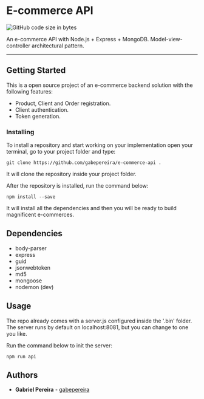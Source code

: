 # E-commerce API
![GitHub code size in bytes](https://img.shields.io/github/languages/code-size/gabepereira/e-commerce-api.svg)

An e-commerce API with Node.js + Express + MongoDB.
Model-view-controller architectural pattern.

---------------

## Getting Started

This is a open source project of an e-commerce backend solution with the following features:

- Product, Client and Order registration.
- Client authentication.
- Token generation.

### Installing

To install a repository and start working on your implementation open your terminal, go to your project folder and type:
```
git clone https://github.com/gabepereira/e-commerce-api .
```

It will clone the repository inside your project folder.

After the repository is installed, run the command below:
```
npm install --save
```
It will install all the dependencies and then you will be ready to build magnificent e-commerces.

## Dependencies

- body-parser
- express
- guid
- jsonwebtoken
- md5
- mongoose
- nodemon (dev)

## Usage

The repo already comes with a server.js configured inside the '.bin' folder.
The server runs by default on localhost:8081, but you can change to one you like.

Run the command below to init the server:
```
npm run api
```

## Authors

* **Gabriel Pereira** - [gabepereira](https://github.com/gabepereira)